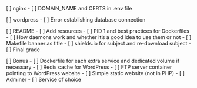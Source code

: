 [ ] nginx
	- [ ] DOMAIN_NAME and CERTS in .env file

[ ] wordpress
	- [ ] Error establishing database connection

[ ] README
	- [ ] Add resources
		- [ ] PID 1 and best practices for Dockerfiles
		- [ ] How daemons work and whether it’s a good idea to use them or not
	- [ ] Makefile banner as title
	- [ ] shields.io for subject and re-download subject
	- [ ] Final grade

[ ] Bonus
	- [ ] Dockerfile for each extra service and dedicated volume if necessary
	- [ ] Redis cache for WordPress
	- [ ] FTP server container pointing to WordPress website
	- [ ] Simple static website (not in PHP)
	- [ ] Adminer
	- [ ] Service of choice

